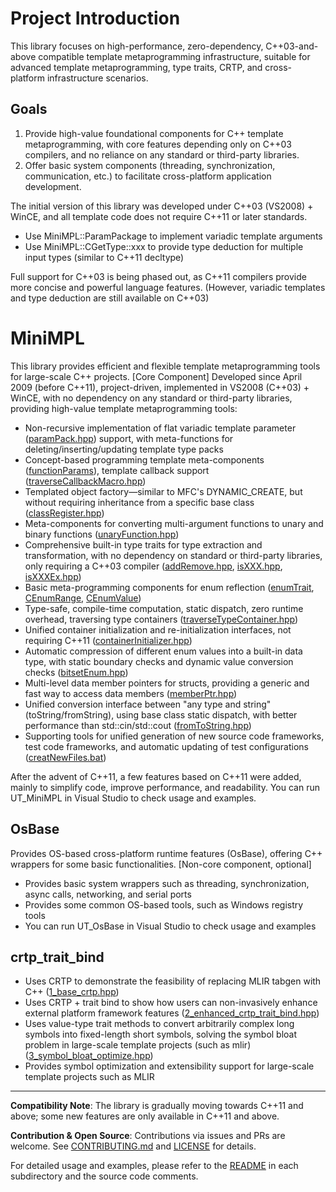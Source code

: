 # Project Introduction
This library focuses on high-performance, zero-dependency, C++03-and-above compatible template metaprogramming infrastructure, suitable for advanced template metaprogramming, type traits, CRTP, and cross-platform infrastructure scenarios.

## Goals
1. Provide high-value foundational components for C++ template metaprogramming, with core features depending only on C++03 compilers, and no reliance on any standard or third-party libraries.
2. Offer basic system components (threading, synchronization, communication, etc.) to facilitate cross-platform application development.

The initial version of this library was developed under C++03 (VS2008) + WinCE, and all template code does not require C++11 or later standards.
- Use MiniMPL::ParamPackage to implement variadic template arguments
- Use MiniMPL::CGetType::xxx to provide type deduction for multiple input types (similar to C++11 decltype)

Full support for C++03 is being phased out, as C++11 compilers provide more concise and powerful language features. (However, variadic templates and type deduction are still available on C++03)

# MiniMPL
This library provides efficient and flexible template metaprogramming tools for large-scale C++ projects.
[Core Component] Developed since April 2009 (before C++11), project-driven, implemented in VS2008 (C++03) + WinCE, with no dependency on any standard or third-party libraries, providing high-value template metaprogramming tools:
- Non-recursive implementation of flat variadic template parameter ([paramPack.hpp](./sources/MiniMPL/include/MiniMPL/paramPack.hpp)) support, with meta-functions for deleting/inserting/updating template type packs
- Concept-based programming template meta-components ([functionParams](./sources/MiniMPL/include/MiniMPL/functionParams.hpp)), template callback support ([traverseCallbackMacro.hpp](./sources/MiniMPL/include/MiniMPL/traverseCallbackMacro.hpp))
- Templated object factory—similar to MFC's DYNAMIC_CREATE, but without requiring inheritance from a specific base class ([classRegister.hpp](./sources/MiniMPL/include/MiniMPL/classRegister.hpp))
- Meta-components for converting multi-argument functions to unary and binary functions ([unaryFunction.hpp](./sources/MiniMPL/include/MiniMPL/unaryFunction.hpp))
- Comprehensive built-in type traits for type extraction and transformation, with no dependency on standard or third-party libraries, only requiring a C++03 compiler ([addRemove.hpp](./sources/MiniMPL/include/MiniMPL/addRemove.hpp), [isXXX.hpp](./sources/MiniMPL/include/MiniMPL/isXXX.hpp), [isXXXEx.hpp](./sources/MiniMPL/include/MiniMPL/isXXXEx.hpp))
- Basic meta-programming components for enum reflection ([enumTrait](./sources/MiniMPL/include/MiniMPL/enumTrait.hpp), [CEnumRange](./sources/MiniMPL/include/MiniMPL/enumTrait.hpp), [CEnumValue](./sources/MiniMPL/include/MiniMPL/enumTrait.hpp))
- Type-safe, compile-time computation, static dispatch, zero runtime overhead, traversing type containers ([traverseTypeContainer.hpp](./sources/MiniMPL/include/MiniMPL/traverseTypeContainer.hpp))
- Unified container initialization and re-initialization interfaces, not requiring C++11 ([containerInitializer.hpp](./sources/MiniMPL/include/MiniMPL/containerInitializer.hpp))
- Automatic compression of different enum values into a built-in data type, with static boundary checks and dynamic value conversion checks ([bitsetEnum.hpp](./sources/MiniMPL/include/MiniMPL/bitsetEnum.hpp))
- Multi-level data member pointers for structs, providing a generic and fast way to access data members ([memberPtr.hpp](./sources/MiniMPL/include/MiniMPL/memberPtr.hpp))
- Unified conversion interface between "any type and string" (toString/fromString), using base class static dispatch, with better performance than std::cin/std::cout ([fromToString.hpp](./sources/MiniMPL/include/MiniMPL/fromToString.hpp))
- Supporting tools for unified generation of new source code frameworks, test code frameworks, and automatic updating of test configurations ([creatNewFiles.bat](./sources/mlir-crtp-proposal/tools/creatNewFiles.bat))

After the advent of C++11, a few features based on C++11 were added, mainly to simplify code, improve performance, and readability.
You can run UT_MiniMPL in Visual Studio to check usage and examples.

## OsBase
Provides OS-based cross-platform runtime features (OsBase), offering C++ wrappers for some basic functionalities. [Non-core component, optional]
- Provides basic system wrappers such as threading, synchronization, async calls, networking, and serial ports
- Provides some common OS-based tools, such as Windows registry tools
- You can run UT_OsBase in Visual Studio to check usage and examples

## crtp_trait_bind
- Uses CRTP to demonstrate the feasibility of replacing MLIR tabgen with C++ ([1_base_crtp.hpp](./sources/mlir-crtp-proposal/1_base_crtp.hpp))
- Uses CRTP + trait bind to show how users can non-invasively enhance external platform framework features ([2_enhanced_crtp_trait_bind.hpp](./sources/mlir-crtp-proposal/2_enhanced_crtp_trait_bind.hpp))
- Uses value-type trait methods to convert arbitrarily complex long symbols into fixed-length short symbols, solving the symbol bloat problem in large-scale template projects (such as mlir) ([3_symbol_bloat_optimize.hpp](./sources/mlir-crtp-proposal/3_symbol_bloat_optimize.hpp))
- Provides symbol optimization and extensibility support for large-scale template projects such as MLIR

---

**Compatibility Note**: The library is gradually moving towards C++11 and above; some new features are only available in C++11 and above.

**Contribution & Open Source**: Contributions via issues and PRs are welcome. See [CONTRIBUTING.md](./CONTRIBUTING.md) and [LICENSE](./LICENSE) for details.

For detailed usage and examples, please refer to the [README](./README.md) in each subdirectory and the source code comments.
